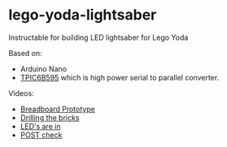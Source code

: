 # lego-yoda-lightsaber
Instructable for building LED lightsaber for Lego Yoda 

Based on:
* Arduino Nano
* [TPIC6B595](http://www.ti.com/lit/ds/symlink/tpic6b595.pdf) which is high power serial to parallel converter.

Videos:
* [Breadboard Prototype](https://youtu.be/BCPKu2JhFD4)
* [Drilling the bricks](https://youtu.be/usWitECH5NU)
* [LED's are in](https://youtu.be/l4Xo7qKC0vY)
* [POST check](https://youtu.be/fMXZ4s04P24)

